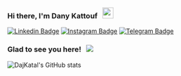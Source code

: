 <h3>Hi there, I'm Dany Kattouf &nbsp; <img src="https://media.giphy.com/media/hvRJCLFzcasrR4ia7z/giphy.gif" width="25px"></h3>

[![Linkedin Badge](https://img.shields.io/badge/-LinkedIn-0e76a8?style=flat-square&logo=Linkedin&logoColor=white)](https://linkedin.com/in/dany-kattouf)
[![Instagram Badge](https://img.shields.io/badge/-Instagram-e4405f?style=flat-square&logo=Instagram&logoColor=white)](https://instagram.com/dajkatal/)
[![Telegram Badge](https://img.shields.io/badge/-Telegram-0088cc?style=flat-square&logo=Telegram&logoColor=white)](https://t.me/danykattouf)

<h3 float="left">
Glad to see you here! &nbsp;
<img src="https://visitor-badge-reloaded.herokuapp.com/badge?page_id=dajkatal&color=0D0C0D&style=for-the-badge&logo=Github" />
</h3>


![DajKatal's GitHub stats](https://github-readme-stats.vercel.app/api?username=dajkatal&show_icons=true&hide_border=true&&count_private=true&include_all_commits=true&theme=dark)

<!--
**dajkatal/dajkatal** is a ✨ _special_ ✨ repository because its `README.md` (this file) appears on your GitHub profile.

Here are some ideas to get you started:

- 🔭 I’m currently working on ...
- 🌱 I’m currently learning ...
- 👯 I’m looking to collaborate on ...
- 🤔 I’m looking for help with ...
- 💬 Ask me about ...
- 📫 How to reach me: ...
- 😄 Pronouns: ...
- ⚡ Fun fact: ...
-->
